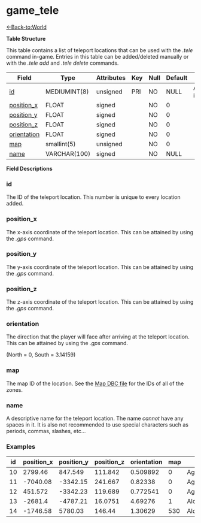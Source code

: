 # game\_tele

[<-Back-to:World](database-world.md)

**Table Structure**

This table contains a list of teleport locations that can be used with the *.tele* command in-game. Entries in this table can be added/deleted manually or with the *.tele add* and *.tele delete* commands.

| Field            | Type         | Attributes | Key | Null | Default | Extra          |
|------------------|--------------|------------|-----|------|---------|----------------|
| [id][1]          | MEDIUMINT(8) | unsigned   | PRI | NO   | NULL    | Auto increment |
| [position_x][2]  | FLOAT        | signed     |     | NO   | 0       |                |
| [position_y][3]  | FLOAT        | signed     |     | NO   | 0       |                |
| [position_z][4]  | FLOAT        | signed     |     | NO   | 0       |                |
| [orientation][5] | FLOAT        | signed     |     | NO   | 0       |                |
| [map][6]         | smallint(5)  | unsigned   |     | NO   | 0       |                |
| [name][7]        | VARCHAR(100) | signed     |     | NO   | NULL    |                |

[1]: #id
[2]: #position_x
[3]: #position_y
[4]: #position_z
[5]: #orientation
[6]: #map
[7]: #name

**Field Descriptions**

### id

The ID of the teleport location. This number is unique to every location added.

### position\_x

The x-axis coordinate of the teleport location. This can be attained by using the *.gps* command.

### position\_y

The y-axis coordinate of the teleport location. This can be attained by using the *.gps* command.

### position\_z

The z-axis coordinate of the teleport location. This can be attained by using the *.gps* command.

### orientation

The direction that the player will face after arriving at the teleport location. This can be attained by using the *.gps* command.

(North = 0, South = 3.14159)

### map

The map ID of the location. See the [Map DBC file](Map) for the IDs of all of the zones.

### name

A descriptive name for the teleport location. The name *cannot* have any spaces in it. It is also not recommended to use special characters such as periods, commas, slashes, etc...

### Examples

| id | position_x | position_y | position_z | orientation | map | name         |
|----|------------|------------|------------|-------------|-----|--------------|
| 10 | 2799.46    | 847.549    | 111.842    | 0.509892    | 0   | AgamandMills |
| 11 | -7040.08   | -3342.15   | 241.667    | 0.82338     | 0   | AgmondsEnd   |
| 12 | 451.572    | -3342.23   | 119.689    | 0.772541    | 0   | AgolWatha    |
| 13 | -2681.4    | -4787.21   | 16.0751    | 4.69276     | 1   | AlcazIsland  |
| 14 | -1746.58   | 5780.03    | 146.44     | 1.30629     | 530 | AldorRise    |
